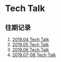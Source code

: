 # Tech Talk

## 往期记录

1. [2019.04 Tech Talk](tech_talk/19_04)
2. [2019.05 Tech Talk](tech_talk/19_05)
3. [2019.06 Tech Talk](tech_talk/19_06)
4. [2019.07-08 Tech Talk](tech_talk/19_0708) 
